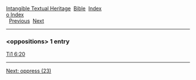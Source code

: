 [Intangible Textual Heritage](../../index)  [Bible](../index) 
[Index](index)   
[o Index](_o_)  
  [Previous](c08058)  [Next](c08060) 

------------------------------------------------------------------------

### &lt;oppositions&gt; 1 entry

[Ti1 6:20](../kjv/ti1006.htm#020)  

------------------------------------------------------------------------

[Next: oppress (23)](c08060)
